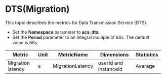 # DTS\(Migration\)

This topic describes the metrics for Data Transmission Service \(DTS\).

-   Set the **Namespace** parameter to **acs\_dts**.
-   Set the **Period** parameter to an integral multiple of 60s. The default value is 60s.

|Metric|Unit|MetricName|Dimensions|Statistics|
|------|----|----------|----------|----------|
|Migration latency|s|MigrationLatency|userId and instanceId|Average|

